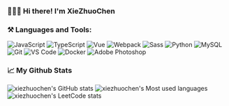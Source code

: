 <!-- # <p align="center" style="text-decoration: none">Hi ~ Thank you for coming!👋</p> -->


### 👨🏻‍💻 Hi there! I'm XieZhuoChen

### ⚒️ Languages and Tools:
![JavaScript](https://img.shields.io/badge/-JavaScript-%23F7DF1E?style=for-the-badge&logo=javascript&logoColor=000000&color=%23FFCE5A)
![TypeScript](https://img.shields.io/badge/-TypeScript-%23031d30?style=for-the-badge&logo=typescript)
![Vue](https://img.shields.io/badge/-Vue.js-%232c3e50?style=for-the-badge&logo=Vue.js)
![Webpack](https://img.shields.io/badge/-Webpack-%232C3A42?style=for-the-badge&logo=webpack)
![Sass](https://img.shields.io/badge/-Sass-%23CC6699?style=for-the-badge&logo=Sass&logoColor=%23ffffff)
![Python](https://img.shields.io/badge/-Python-%23434343?style=for-the-badge&logo=Python)
![MySQL](https://img.shields.io/badge/-MySQL-%234479A1?style=for-the-badge&logo=MySQL&logoColor=%23ffffff)
![Git](https://img.shields.io/badge/-Git-%23F05032?style=for-the-badge&logo=git&logoColor=%23ffffff)
![VS Code](https://img.shields.io/badge/-VSCode-%23007ACC?style=for-the-badge&logo=visual-studio-code)
![Docker](https://img.shields.io/badge/-Docker-%232081e8?style=for-the-badge&logo=docker&logoColor=fff)
![Adobe Photoshop](https://img.shields.io/badge/-AdobePhotoshop-%2331A8FF?style=for-the-badge&logo=Adobe-Photoshop&logoColor=%23ffffff)



### 📈 My Github Stats
![xiezhuochen's GitHub stats](https://github-readme-stats.vercel.app/api?username=bowerchen&count_private=true&show_icons=true&theme=radical)
![xiezhuochen's Most used languages](https://github-readme-stats.vercel.app/api/top-langs?username=bowerchen&layout=compact&hide_border=true&langs_count=10&theme=radical)
![xiezhuochen's LeetCode stats](https://stats.justsong.cn/api/leetcode?username=bowerchen&cn=true&theme=radical)



<!--
**bowerchen/bowerchen** is a ✨ _special_ ✨ repository because its `README.md` (this file) appears on your GitHub profile.

Here are some ideas to get you started:

- 🔭 I’m currently working on ...
- 🌱 I’m currently learning ...
- 👯 I’m looking to collaborate on ...
- 🤔 I’m looking for help with ...
- 💬 Ask me about ...
- 📫 How to reach me: ...
- 😄 Pronouns: ...
- ⚡ Fun fact: ...
-->
